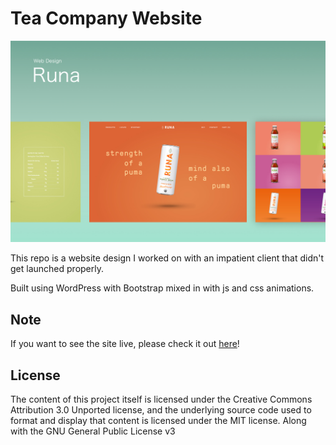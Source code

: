# Tea Company Website

![tea-company](https://raw.githubusercontent.com/andruwcruz/tea-company/master/images/tea-company.jpg)

This repo is a website design I worked on with an impatient client that didn't get launched properly.

Built using WordPress with Bootstrap mixed in with js and css animations.

## Note

If you want to see the site live, please check it out [here](http://runa.andruwcruz.com)!

## License
The content of this project itself is licensed under the Creative Commons Attribution 3.0 Unported license, and the underlying source code used to format and display that content is licensed under the MIT license. Along with the GNU General Public License v3

